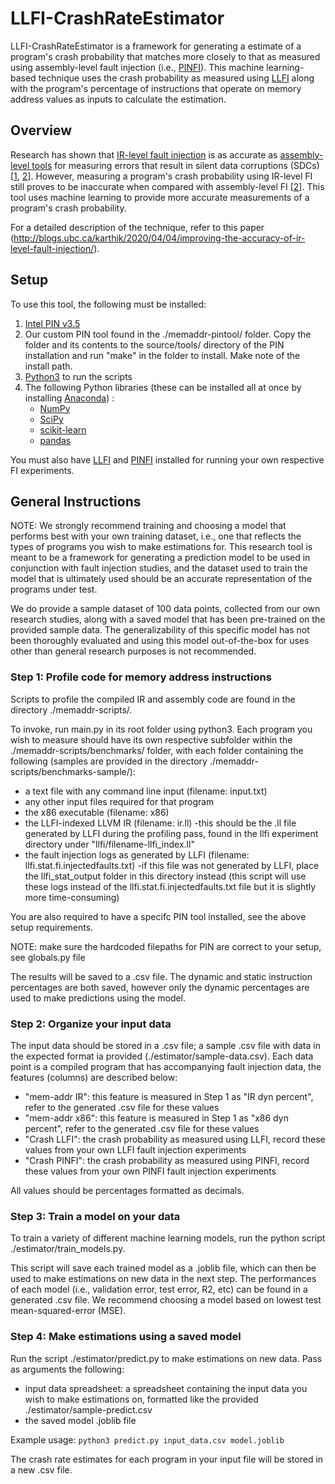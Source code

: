 # LLFI-CrashRateEstimator

LLFI-CrashRateEstimator is a framework for generating a estimate of a program's crash probability that matches more closely to that as measured using assembly-level fault injection (i.e., [PINFI](https://github.com/DependableSystemsLab/PINFI)). This machine learning-based technique uses the crash probability as measured using [LLFI](https://github.com/DependableSystemsLab/LLFI) along with the program's percentage of instructions that operate on memory address values as inputs to calculate the estimation.

## Overview

Research has shown that [IR-level fault injection](https://github.com/DependableSystemsLab/LLFI) is as accurate as [assembly-level tools](https://github.com/DependableSystemsLab/PINFI) for measuring errors that result in silent data corruptions (SDCs) \[[1](https://doi.org/10.1109/DSN.2014.2), [2](http://blogs.ubc.ca/karthik/files/2019/08/issre19-paper.pdf)\]. However, measuring a program's crash probability using IR-level FI still proves to be inaccurate when compared with assembly-level FI \[[2](http://blogs.ubc.ca/karthik/files/2019/08/issre19-paper.pdf)\]. This tool uses machine learning to provide more accurate measurements of a program's crash probability.

For a detailed description of the technique, refer to this paper (http://blogs.ubc.ca/karthik/2020/04/04/improving-the-accuracy-of-ir-level-fault-injection/).

## Setup

To use this tool, the following must be installed:

1. [Intel PIN v3.5](https://github.com/DependableSystemsLab/ISSRE19/tree/master/Tools/PIN-v3.5)
2. Our custom PIN tool found in the ./memaddr-pintool/ folder. Copy the folder and its contents to the source/tools/ directory of the PIN installation and run "make" in the folder to install. Make note of the install path.
3. [Python3](https://www.python.org/download/releases/3.0/) to run the scripts
4. The following Python libraries (these can be installed all at once by installing [Anaconda](https://docs.continuum.io/anaconda/)) :
    - [NumPy](https://numpy.org/)
    - [SciPy](https://scipy.org/install.html)
    - [scikit-learn](https://scikit-learn.org/stable/install.html)
    - [pandas](https://pandas.pydata.org/pandas-docs/stable/install.html)

You must also have [LLFI](https://github.com/DependableSystemsLab/LLFI) and [PINFI](https://github.com/DependableSystemsLab/PINFI) installed for running your own respective FI experiments.
    
## General Instructions

NOTE: We strongly recommend training and choosing a model that performs best with your own training dataset, i.e., one that reflects the types of programs you wish to make estimations for. This research tool is meant to be a framework for generating a prediction model to be used in conjunction with fault injection studies, and the dataset used to train the model that is ultimately used should be an accurate representation of the programs under test.

We do provide a sample dataset of 100 data points, collected from our own research studies, along with a saved model that has been pre-trained on the provided sample data. The generalizability of this specific model has not been thoroughly evaluated and using this model out-of-the-box for uses other than general research purposes is not recommended.

### Step 1: Profile code for memory address instructions

Scripts to profile the compiled IR and assembly code are found in the directory ./memaddr-scripts/.

To invoke, run main.py in its root folder using python3. Each 
program you wish to measure should have its own respective subfolder 
within the ./memaddr-scripts/benchmarks/ folder, with each folder containing the following (samples are provided in the directory ./memaddr-scripts/benchmarks-sample/):

 - a text file with any command line input (filename: input.txt)
 - any other input files required for that program
 - the x86 executable (filename: x86) 
 - the LLFI-indexed LLVM IR (filename: ir.ll)
       -this should be the .ll file generated by LLFI during the profiling pass, found in the llfi experiment directory under "llfi/filename-llfi_index.ll"
 - the fault injection logs as generated by LLFI 
   (filename: llfi.stat.fi.injectedfaults.txt)
       -if this file was not generated by LLFI, place the llfi\_stat\_output folder in this directory instead (this script will use these logs instead of the llfi.stat.fi.injectedfaults.txt file but it is slightly more time-consuming)

You are also required to have a specifc PIN tool installed, see the above setup requirements.

NOTE: make sure the hardcoded filepaths for PIN are correct to your setup, see globals.py file

The results will be saved to a .csv file. The dynamic and static instruction percentages are both saved, however only the dynamic percentages are used to make predictions using the model.

### Step 2: Organize your input data

The input data should be stored in a .csv file; a sample .csv file with data in the expected format ia provided (./estimator/sample-data.csv). Each data point is a compiled program that has accompanying fault injection data, the features (columns) are described below:

- "mem-addr IR": this feature is measured in Step 1 as "IR dyn percent", refer to the generated .csv file for these values
- "mem-addr x86": this feature is measured in Step 1 as "x86 dyn percent", refer to the generated .csv file for these values
- "Crash LLFI": the crash probability as measured using LLFI, record these values from your own LLFI fault injection experiments 
- "Crash PINFI": the crash probability as measured using PINFI, record these values from your own PINFI fault injection experiments 

All values should be percentages formatted as decimals.

### Step 3: Train a model on your data

To train a variety of different machine learning models, run the python script ./estimator/train_models.py. 

This script will save each trained model as a .joblib file, which can then be used to make estimations on new data in the next step. The performances of each model (i.e., validation error, test error, R2, etc) can be found in a generated .csv file. We recommend choosing a model based on lowest test mean-squared-error (MSE). 

### Step 4: Make estimations using a saved model

Run the script ./estimator/predict.py to make estimations on new data. Pass as arguments the following:

- input data spreadsheet: a spreadsheet containing the input data you wish to make estimations on, formatted like the provided ./estimator/sample-predict.csv
- the saved model .joblib file

Example usage: `python3 predict.py input_data.csv model.joblib`

The crash rate estimates for each program in your input file will be stored in a new .csv file.
